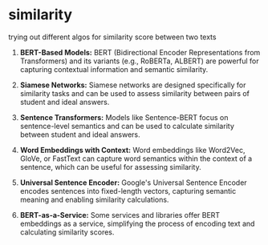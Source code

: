 # similarity
trying out different algos for similarity score between two texts

1. **BERT-Based Models:** BERT (Bidirectional Encoder Representations from Transformers) and its variants (e.g., RoBERTa, ALBERT) are powerful for capturing contextual information and semantic similarity.

2. **Siamese Networks:** Siamese networks are designed specifically for similarity tasks and can be used to assess similarity between pairs of student and ideal answers.

3. **Sentence Transformers:** Models like Sentence-BERT focus on sentence-level semantics and can be used to calculate similarity between student and ideal answers.

4. **Word Embeddings with Context:** Word embeddings like Word2Vec, GloVe, or FastText can capture word semantics within the context of a sentence, which can be useful for assessing similarity.

5. **Universal Sentence Encoder:** Google's Universal Sentence Encoder encodes sentences into fixed-length vectors, capturing semantic meaning and enabling similarity calculations.

6. **BERT-as-a-Service:** Some services and libraries offer BERT embeddings as a service, simplifying the process of encoding text and calculating similarity scores.

